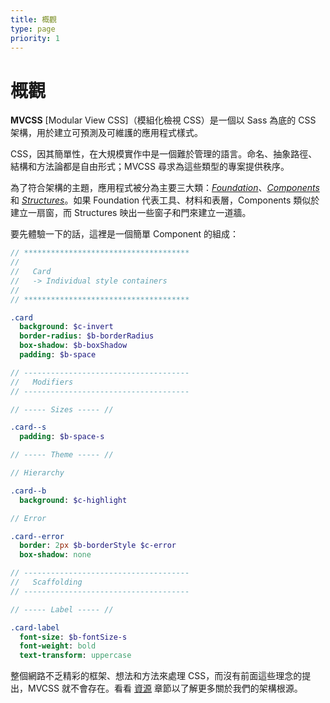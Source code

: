 ```yaml
---
title: 概觀
type: page
priority: 1
---
```


概觀
========

**MVCSS** [Modular View CSS]（模組化檢視 CSS）是一個以 Sass 為底的 CSS 架構，用於建立可預測及可維護的應用程式樣式。

CSS，因其簡單性，在大規模實作中是一個難於管理的語言。命名、抽象路徑、結構和方法論都是自由形式；MVCSS 尋求為這些類型的專案提供秩序。

為了符合架構的主題，應用程式被分為主要三大類：[*Foundation*][foundation]、[*Components*][components] 和 [*Structures*][structures]。如果 Foundation 代表工具、材料和表層，Components 類似於建立一扇窗，而 Structures 映出一些窗子和門來建立一道牆。

要先體驗一下的話，這裡是一個簡單 Component 的組成：

```sass
// *************************************
//
//   Card
//   -> Individual style containers
//
// *************************************

.card
  background: $c-invert
  border-radius: $b-borderRadius
  box-shadow: $b-boxShadow
  padding: $b-space

// -------------------------------------
//   Modifiers
// -------------------------------------

// ----- Sizes ----- //

.card--s
  padding: $b-space-s

// ----- Theme ----- //

// Hierarchy

.card--b
  background: $c-highlight

// Error

.card--error
  border: 2px $b-borderStyle $c-error
  box-shadow: none

// -------------------------------------
//   Scaffolding
// -------------------------------------

// ----- Label ----- //

.card-label
  font-size: $b-fontSize-s
  font-weight: bold
  text-transform: uppercase
```

整個網路不乏精彩的框架、想法和方法來處理 CSS，而沒有前面這些理念的提出，MVCSS 就不會存在。看看 [資源][resources] 章節以了解更多關於我們的架構根源。


[components]: /components
[foundation]: /foundation
[resources]: /resources
[structures]: /structures
